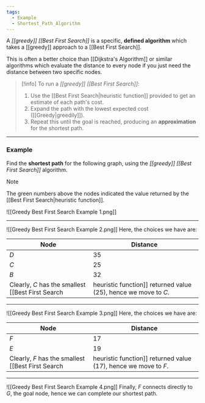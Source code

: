 ```yaml
---
tags:
  - Example
  - Shortest_Path_Algorithm
---
```

A _[[greedy]] [[Best First Search]]_ is a specific, **defined algorithm** which takes a [[greedy]] approach to a [[Best First Search]].

This is often a better choice than [[Dijkstra's Algorithm]] or similar algorithms which evaluate the distance to every node if you just need the distance between two specific nodes.

> [!info]
> To run a _[[greedy]] [[Best First Search]]_:
> 1. Use the [[Best First Search|heuristic function]] provided to get an estimate of each path's cost.
> 2. Expand the path with the lowest expected cost ([[Greedy|greedily]]).
> 3. Repeat this until the goal is reached, producing an **approximation** for the shortest path.

---
### Example
Find the **shortest path** for the following graph, using the _[[greedy]] [[Best First Search]]_ algorithm.

> [!note]
>  The green numbers above the nodes indicated the value returned by the [[Best First Search|heuristic function]].

![[Greedy Best First Search Example 1.png]]

---
![[Greedy Best First Search Example 2.png]]
Here, the choices we have are:

| Node | Distance |
| ---- | -------- |
| $D$  | $35$     |
| $C$  | $25$     |
| $B$  | $32$     |
Clearly, $C$ has the smallest [[Best First Search|heuristic function]] returned value ($25$), hence we move to $C$.

---
![[Greedy Best First Search Example 3.png]]
Here, the choices we have are:

| Node | Distance |
| ---- | -------- |
| $F$  | $17$     |
| $E$  | $19$     |
Clearly, $F$ has the smallest [[Best First Search|heuristic function]] returned value ($17$), hence we move to $F$.

---
![[Greedy Best First Search Example 4.png]]
Finally, $F$ connects directly to $G$, the goal node, hence we can complete our shortest path.